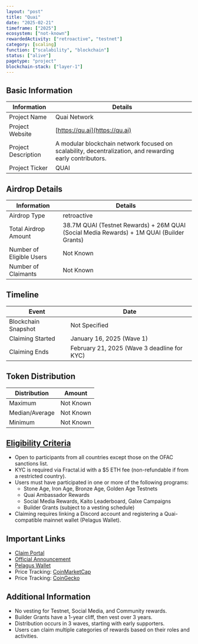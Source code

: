 ```yaml
---
layout: "post"
title: "Quai"
date: "2025-02-21"
timeframe: ["2025"]
ecosystem: ["not-known"]
rewardedActivity: ["retroactive", "testnet"]
category: [scaling]
function: ["scalability", "blockchain"]
status: ["alive"]
pagetype: "project"
blockchain-stack: ["layer-1"]
---
```


## Basic Information

| Information         | Details                                                                                                  |
| ------------------- | -------------------------------------------------------------------------------------------------------- |
| Project Name        | Quai Network                                                                                             |
| Project Website     | [https://qu.ai](https://qu.ai)                                                                           |
| Project Description | A modular blockchain network focused on scalability, decentralization, and rewarding early contributors. |
| Project Ticker      | QUAI                                                                                                     |

## Airdrop Details

| Information              | Details                                                                                   |
| ------------------------ | ----------------------------------------------------------------------------------------- |
| Airdrop Type             | retroactive                                                                               |
| Total Airdrop Amount     | 38.7M QUAI (Testnet Rewards) + 26M QUAI (Social Media Rewards) + 1M QUAI (Builder Grants) |
| Number of Eligible Users | Not Known                                                                                 |
| Number of Claimants      | Not Known                                                                                 |

## Timeline

| Event               | Date                                        |
| ------------------- | ------------------------------------------- |
| Blockchain Snapshot | Not Specified                               |
| Claiming Started    | January 16, 2025 (Wave 1)                   |
| Claiming Ends       | February 21, 2025 (Wave 3 deadline for KYC) |

## Token Distribution

| Distribution   | Amount    |
| -------------- | --------- |
| Maximum        | Not Known |
| Median/Average | Not Known |
| Minimum        | Not Known |

## [Eligibility Criteria](https://qu.ai/blog/announcing-the-quai-network-claims-page/)

- Open to participants from all countries except those on the OFAC sanctions list.
- KYC is required via Fractal.id with a $5 ETH fee (non-refundable if from a restricted country).
- Users must have participated in one or more of the following programs:
  - Stone Age, Iron Age, Bronze Age, Golden Age Testnets
  - Quai Ambassador Rewards
  - Social Media Rewards, Kaito Leaderboard, Galxe Campaigns
  - Builder Grants (subject to a vesting schedule)
- Claiming requires linking a Discord account and registering a Quai-compatible mainnet wallet (Pelagus Wallet).

## Important Links

- [Claim Portal](https://claims.qu.ai)
- [Official Announcement](https://qu.ai/blog/announcing-the-quai-network-claims-page/)
- [Pelagus Wallet](https://pelaguswallet.io)
- Price Tracking: [CoinMarketCap](https://coinmarketcap.com/currencies/quai-network)
- Price Tracking: [CoinGecko](https://www.coingecko.com/en/coins/quai-network)

## Additional Information

- No vesting for Testnet, Social Media, and Community rewards.
- Builder Grants have a 1-year cliff, then vest over 3 years.
- Distribution occurs in 3 waves, starting with early supporters.
- Users can claim multiple categories of rewards based on their roles and activities.